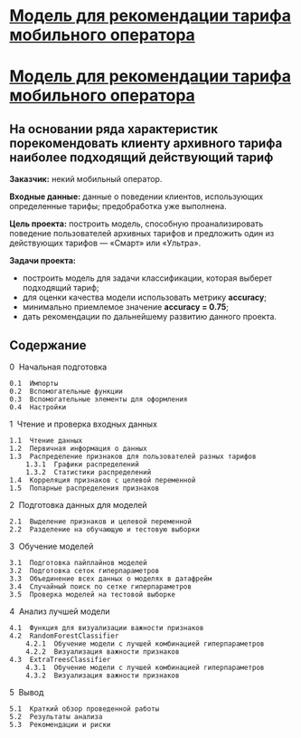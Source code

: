 # [Модель для рекомендации тарифа мобильного оператора](https://nbviewer.jupyter.org/github/Nanobelka/Yandex_Praktikum/blob/main/mobile_tariff_recomendation/mobile_tariff_recomendation.ipynb)

# [Модель для рекомендации тарифа мобильного оператора](https://nbviewer.jupyter.org/github/Nanobelka/mobile_tariff_recomendation/blob/main/mobile_tariff_recomendation.ipynb)
## На основании ряда характеристик порекомендовать клиенту архивного тарифа наиболее подходящий действующий тариф

**Заказчик:** некий мобильный оператор.

**Входные данные:** данные о поведении клиентов, использующих определенные тарифы; предобработка уже выполнена.

**Цель проекта:** построить модель, способную проанализировать поведение пользователей архивных тарифов и предложить один из действующих тарифов — «Смарт» или «Ультра».

**Задачи проекта:**

- построить модель для задачи классификации, которая выберет подходящий тариф;
- для оценки качества модели использовать метрику **accuracy**;
- минимально приемлемое значение **accuracy = 0.75**;
- дать рекомендации по дальнейшему развитию данного проекта.

## Содержание
        
0  Начальная подготовка

    0.1  Импорты
    0.2  Вспомогательные функции
    0.3  Вспомогательные элементы для оформления
    0.4  Настройки

1  Чтение и проверка входных данных

    1.1  Чтение данных
    1.2  Первичная информация о данных
    1.3  Распределение признаков для пользователей разных тарифов
        1.3.1  Графики распределений
        1.3.2  Статистики распределений
    1.4  Корреляция признаков с целевой переменной
    1.5  Попарные распределения признаков
        
2  Подготовка данных для моделей

    2.1  Выделение признаков и целевой переменной
    2.2  Разделение на обучающую и тестовую выборки
        
3  Обучение моделей

    3.1  Подготовка пайплайнов моделей
    3.2  Подготовка сеток гиперпараметров
    3.3  Объединение всех данных о моделях в датафрейм
    3.4  Случайный поиск по сетке гиперпараметров
    3.5  Проверка моделей на тестовой выборке
        
4  Анализ лучшей модели

    4.1  Функция для визуализации важности признаков
    4.2  RandomForestClassifier
        4.2.1  Обучение модели с лучшей комбинацией гиперпараметров
        4.2.2  Визуализация важности признаков
    4.3  ExtraTreesClassifier
        4.3.1  Обучение модели с лучшей комбинацией гиперпараметров
        4.3.2  Визуализация важности признаков
            
5  Вывод

    5.1  Краткий обзор проведенной работы
    5.2  Результаты анализа
    5.3  Рекомендации и риски
